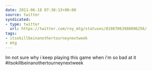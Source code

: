 ```yaml
---
date: 2011-06-18 07:30:13+00:00
source: twitter
syndicated:
- type: twitter
  url: https://twitter.com/roy_mtg/statuses/81987063980896256/
tags:
- itsokillbeinanothertourneynextweek
- mtg
---
```


Im not sure why i keep playing this game when i'm so bad at it #itsokillbeinanothertourneynextweek